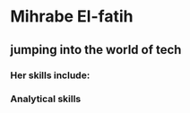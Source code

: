 # Mihrabe El-fatih 
## jumping into the world of tech


### Her skills include:
### Analytical skills
